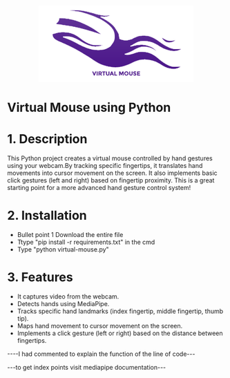 
<p align="center">
  <img src="https://github.com/anandksuni03/virtual-mouse/blob/main/vm.png?raw=true" alt="Your Image">
</p>

<p align="center">
 <h1>Virtual Mouse using Python</h1>
</p>
  







<h1>1. Description</h1>

This Python project creates a virtual mouse controlled by hand gestures using your webcam.By tracking specific fingertips, it translates hand movements into cursor movement on the screen. It also implements basic click gestures (left and right) based on fingertip proximity. This is a great starting point for a more advanced hand gesture control system!


<h1>2. Installation</h1>

* Bullet point 1 Download the entire file<br>
* Ttype "pip install -r requirements.txt" in the cmd<br>
* Type "python virtual-mouse.py"<br>


<h1>3. Features </h1>

*  It captures video from the webcam.<br>
*  Detects hands using MediaPipe.<br>
*  Tracks specific hand landmarks (index fingertip, middle fingertip, thumb tip).<br>
*  Maps hand movement to cursor movement on the screen.<br>
*  Implements a click gesture (left or right) based on the distance between fingertips.<br>

----I had commented to explain the function of the line of code---

---to get index points visit mediapipe documentation---

